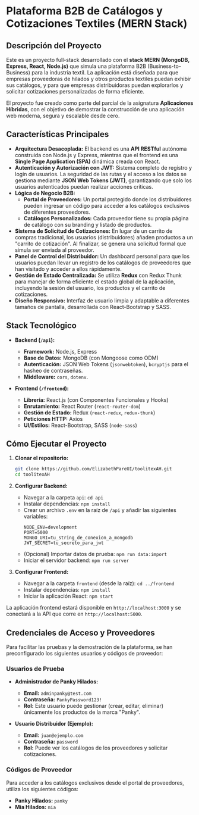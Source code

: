 # Plataforma B2B de Catálogos y Cotizaciones Textiles (MERN Stack)

## Descripción del Proyecto

Este es un proyecto full-stack desarrollado con el **stack MERN (MongoDB, Express, React, Node.js)** que simula una plataforma B2B (Business-to-Business) para la industria textil. La aplicación está diseñada para que empresas proveedoras de hilados y otros productos textiles puedan exhibir sus catálogos, y para que empresas distribuidoras puedan explorarlos y solicitar cotizaciones personalizadas de forma eficiente.

El proyecto fue creado como parte del parcial de la asignatura **Aplicaciones Híbridas**, con el objetivo de demostrar la construcción de una aplicación web moderna, segura y escalable desde cero.

## Características Principales

*   **Arquitectura Desacoplada:** El backend es una **API RESTful** autónoma construida con Node.js y Express, mientras que el frontend es una **Single Page Application (SPA)** dinámica creada con React.
*   **Autenticación y Autorización con JWT:** Sistema completo de registro y login de usuarios. La seguridad de las rutas y el acceso a los datos se gestiona mediante **JSON Web Tokens (JWT)**, garantizando que solo los usuarios autenticados puedan realizar acciones críticas.
*   **Lógica de Negocio B2B:**
    *   **Portal de Proveedores:** Un portal protegido donde los distribuidores pueden ingresar un código para acceder a los catálogos exclusivos de diferentes proveedores.
    *   **Catálogos Personalizados:** Cada proveedor tiene su propia página de catálogo con su branding y listado de productos.
*   **Sistema de Solicitud de Cotizaciones:** En lugar de un carrito de compras tradicional, los usuarios (distribuidores) añaden productos a un "carrito de cotización". Al finalizar, se genera una solicitud formal que simula ser enviada al proveedor.
*   **Panel de Control del Distribuidor:** Un dashboard personal para que los usuarios puedan llevar un registro de los catálogos de proveedores que han visitado y acceder a ellos rápidamente.
*   **Gestión de Estado Centralizada:** Se utiliza **Redux** con Redux Thunk para manejar de forma eficiente el estado global de la aplicación, incluyendo la sesión del usuario, los productos y el carrito de cotizaciones.
*   **Diseño Responsivo:** Interfaz de usuario limpia y adaptable a diferentes tamaños de pantalla, desarrollada con React-Bootstrap y SASS.

## Stack Tecnológico

*   **Backend (`/api`):**
    *   **Framework:** Node.js, Express
    *   **Base de Datos:** MongoDB (con Mongoose como ODM)
    *   **Autenticación:** JSON Web Tokens (`jsonwebtoken`), `bcryptjs` para el hasheo de contraseñas.
    *   **Middleware:** `cors`, `dotenv`.

*   **Frontend (`/frontend`):**
    *   **Librería:** React.js (con Componentes Funcionales y Hooks)
    *   **Enrutamiento:** React Router (`react-router-dom`)
    *   **Gestión de Estado:** Redux (`react-redux`, `redux-thunk`)
    *   **Peticiones HTTP:** Axios
    *   **UI/Estilos:** React-Bootstrap, SASS (`node-sass`)

## Cómo Ejecutar el Proyecto

1.  **Clonar el repositorio:**
    ```bash
    git clone https://github.com/ElizabethPareUI/toolitexAH.git
    cd toolitexAH
    ```

2.  **Configurar Backend:**
    *   Navegar a la carpeta `api`: `cd api`
    *   Instalar dependencias: `npm install`
    *   Crear un archivo `.env` en la raíz de `/api` y añadir las siguientes variables:
        ```
        NODE_ENV=development
        PORT=5000
        MONGO_URI=tu_string_de_conexion_a_mongodb
        JWT_SECRET=tu_secreto_para_jwt
        ```
    *   (Opcional) Importar datos de prueba: `npm run data:import`
    *   Iniciar el servidor backend: `npm run server`

3.  **Configurar Frontend:**
    *   Navegar a la carpeta `frontend` (desde la raíz): `cd ../frontend`
    *   Instalar dependencias: `npm install`
    *   Iniciar la aplicación React: `npm start`

La aplicación frontend estará disponible en `http://localhost:3000` y se conectará a la API que corre en `http://localhost:5000`.

## Credenciales de Acceso y Proveedores

Para facilitar las pruebas y la demostración de la plataforma, se han preconfigurado los siguientes usuarios y códigos de proveedor:

### Usuarios de Prueba

*   **Administrador de Panky Hilados:**
    *   **Email:** `adminpanky@test.com`
    *   **Contraseña:** `PankyPassword123!`
    *   **Rol:** Este usuario puede gestionar (crear, editar, eliminar) únicamente los productos de la marca "Panky".

*   **Usuario Distribuidor (Ejemplo):**
    *   **Email:** `juan@ejemplo.com`
    *   **Contraseña:** `password`
    *   **Rol:** Puede ver los catálogos de los proveedores y solicitar cotizaciones.

### Códigos de Proveedor

Para acceder a los catálogos exclusivos desde el portal de proveedores, utiliza los siguientes códigos:

*   **Panky Hilados:** `panky`
*   **Mia Hilados:** `mia`
